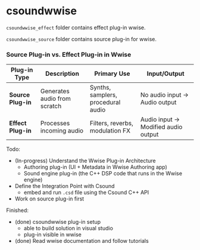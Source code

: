 # csoundwwise

`csoundwwise_effect` folder contains effect plug-in wwise.

`csoundwwise_source` folder contains source plug-in for wwise.

### Source Plug-in vs. Effect Plug-in in Wwise

| Plug-in Type       | Description                  | Primary Use                        | Input/Output                        |
| ------------------ | ---------------------------- | ---------------------------------- | ----------------------------------- |
| **Source Plug-in** | Generates audio from scratch | Synths, samplers, procedural audio | No audio input → Audio output       |
| **Effect Plug-in** | Processes incoming audio     | Filters, reverbs, modulation FX    | Audio input → Modified audio output |

Todo:
- (In-progress) Understand the Wwise Plug-in Architecture
    - Authoring plug-in (UI + Metadata in Wwise Authoring app)
    - Sound engine plug-in (the C++ DSP code that runs in the Wwise engine)
- Define the Integration Point with Csound
    - embed and run `.csd` file using the Csound C++ API
- Work on source plug-in first

Finished:
- (done) csoundwwise plug-in setup
    - able to build solution in visual studio
    - plug-in visible in wwise
- (done) Read wwise documentation and follow tutorials